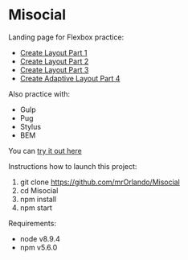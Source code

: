 # Misocial

Landing page for Flexbox practice:

- [Create Layout Part 1](https://www.youtube.com/watch?v=yK7WEt-CdhI)
- [Create Layout Part 2](https://www.youtube.com/watch?v=t703rRKZR5U)
- [Create Layout Part 3](https://www.youtube.com/watch?v=4g3Yd0YtPhg)
- [Create Adaptive Layout Part 4](https://www.youtube.com/watch?v=qRogpo3Lp6s)

Also practice with:

- Gulp
- Pug
- Stylus
- BEM

You can [try it out here](https://mrorlando.github.io/Misocial/)

Instructions how to launch this project:

1.  git clone https://github.com/mrOrlando/Misocial
2.  cd Misocial
3.  npm install
4.  npm start

Requirements:

- node v8.9.4
- npm v5.6.0
